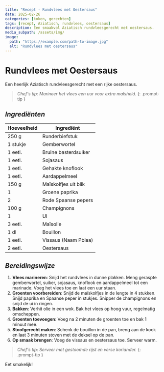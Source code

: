 ```yaml
---
title: "Recept - Rundvlees met Oestersaus"
date: 2025-02-26
categories: [koken, gerechten]
tags: [recept, Aziatisch, rundvlees, oestersaus]
description: Een smaakvol Aziatisch rundvleesgerecht met oestersaus.
media_subpath: /assets/img/
image:
  path: "https://example.com/path-to-image.jpg"
  alt: "Rundvlees met oestersaus"
---
```


# Rundvlees met Oestersaus

Een heerlijk Aziatisch rundvleesgerecht met een rijke oestersaus.

> _Chef's tip: Marineer het vlees een uur voor extra malsheid._
{: .prompt-tip }

## _Ingrediënten_

| Hoeveelheid  | Ingrediënt                  |
|-------------|-----------------------------|
| 250 g       | Runderbiefstuk               |
| 1 stukje    | Gemberwortel                 |
| 1 eetl.     | Bruine basterdsuiker         |
| 1 eetl.     | Sojasaus                     |
| 1 eetl.     | Gehakte knoflook             |
| 1 eetl.     | Aardappelmeel                |
| 150 g       | Maïskolfjes uit blik         |
| 1           | Groene paprika               |
| 2           | Rode Spaanse pepers          |
| 100 g       | Champignons                  |
| 1           | Ui                           |
| 3 eetl.     | Maïsolie                     |
| 1 dl        | Bouillon                      |
| 1 eetl.     | Vissaus (Naam Pblaa)         |
| 2 eetl.     | Oestersaus                   |

## _Bereidingswijze_

1. **Vlees marineren**: Snijd het rundvlees in dunne plakken. Meng geraspte gemberwortel, suiker, sojasaus, knoflook en aardappelmeel tot een marinade. Voeg het vlees toe en laat een uur staan.
2. **Groenten voorbereiden**: Snijd de maïskolfjes in de lengte in 4 stukken. Snijd paprika en Spaanse peper in stukjes. Snipper de champignons en snijd de ui in ringen.
3. **Bakken**: Verhit olie in een wok. Bak het vlees op hoog vuur, regelmatig omscheppen.
4. **Groenten toevoegen**: Voeg na 2 minuten de groenten toe en bak 1 minuut mee.
5. **Stoofgerecht maken**: Schenk de bouillon in de pan, breng aan de kook en laat 3 minuten stoven met de deksel op de pan.
6. **Op smaak brengen**: Voeg de vissaus en oestersaus toe. Serveer warm.

> _Chef's tip: Serveer met gestoomde rijst en verse koriander._
{: .prompt-tip }

Eet smakelijk!